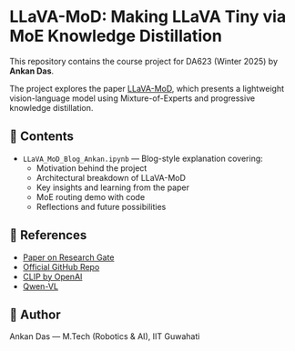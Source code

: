 
# LLaVA-MoD: Making LLaVA Tiny via MoE Knowledge Distillation

This repository contains the course project for DA623 (Winter 2025) by **Ankan Das**.

The project explores the paper [LLaVA-MoD](https://www.researchgate.net/publication/383494370_LLaVA-MoD_Making_LLaVA_Tiny_via_MoE_Knowledge_Distillation), which presents a lightweight vision-language model using Mixture-of-Experts and progressive knowledge distillation.

## 📘 Contents

- `LLaVA_MoD_Blog_Ankan.ipynb` — Blog-style explanation covering:
  - Motivation behind the project
  - Architectural breakdown of LLaVA-MoD
  - Key insights and learning from the paper
  - MoE routing demo with code
  - Reflections and future possibilities

## 🔗 References

- [Paper on Research Gate](https://www.researchgate.net/publication/383494370_LLaVA-MoD_Making_LLaVA_Tiny_via_MoE_Knowledge_Distillation)
- [Official GitHub Repo](https://github.com/shufangxun/LLaVA-MoD)  
- [CLIP by OpenAI](https://github.com/openai/CLIP)  
- [Qwen-VL](https://huggingface.co/Qwen/Qwen-VL)

## 🧠 Author

Ankan Das — M.Tech (Robotics & AI), IIT Guwahati
